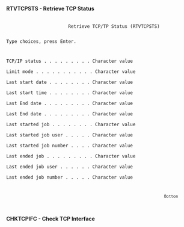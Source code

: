 <h4>RTVTCPSTS - Retrieve TCP Status</h4>
<code>
                       Retrieve TCP/TP Status (RTVTCPSTS)                      
                                                                               
 Type choices, press Enter.                                                    
                                                                               
 TCP/IP status  . . . . . . . . .                 Character value              
 Limit mode . . . . . . . . . . .                 Character value              
 Last start date  . . . . . . . .                 Character value              
 Last start time  . . . . . . . .                 Character value              
 Last End date  . . . . . . . . .                 Character value              
 Last End date  . . . . . . . . .                 Character value              
 Last started job . . . . . . . .                 Character value              
 Last started job user  . . . . .                 Character value              
 Last started job number  . . . .                 Character value              
 Last ended job . . . . . . . . .                 Character value              
 Last ended job user  . . . . . .                 Character value              
 Last ended job number  . . . . .                 Character value              
                                                                               
                                                                               
                                                                               
                                                                               
                                                                         Bottom
</code>
<h4>CHKTCPIFC - Check TCP Interface</h4>

